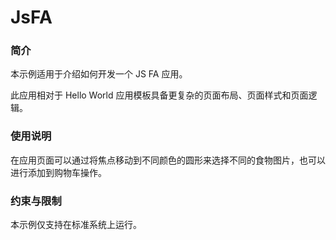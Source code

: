 # JsFA<a name="ZH-CN_TOPIC_0000001080471920"></a>

### 简介

本示例适用于介绍如何开发一个 JS FA 应用。

此应用相对于 Hello World 应用模板具备更复杂的页面布局、页面样式和页面逻辑。

### 使用说明

在应用页面可以通过将焦点移动到不同颜色的圆形来选择不同的食物图片，也可以进行添加到购物车操作。

### 约束与限制

本示例仅支持在标准系统上运行。

